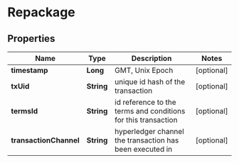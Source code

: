 
# Repackage

## Properties
Name | Type | Description | Notes
------------ | ------------- | ------------- | -------------
**timestamp** | **Long** | GMT, Unix Epoch |  [optional]
**txUid** | **String** | unique id hash of the transaction |  [optional]
**termsId** | **String** | id reference to the terms and conditions for this transaction |  [optional]
**transactionChannel** | **String** | hyperledger channel the transaction has been executed in |  [optional]




